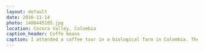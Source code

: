```yaml
---
layout: default
date: 2016-11-14
photo: 1480445105.jpg
location: Cocora Valley, Colombia
caption_header: Coffe beans
caption: I attended a coffee tour in a biological farm in Colombia. They explained us the whole concept about farming those coffee beans. The different plants and trees they use to control the quality of the coffee. For example orange trees to adjust the acidity of the beans and pineapple trees to distract the bugs from the coffee beans.
---
```

